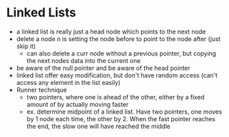 # Linked Lists
- a linked list is really just a head node which points to the next node
- delete a node n is setting the node before to point to the node after (just skip it)
    - can also delete a curr node without a previous pointer, but copying the next nodes data into the current one
- be aware of the null pointer and be aware of the head pointer
- linked list offer easy modification, but don't have random access (can't access any element in the list easily)
- Runner technique
    - two pointers, where one is ahead of the other, either by a fixed amount of by actually moving faster
    - ex. determine midpoint of a linked list.  Have two pointers, one moves by 1 node each time, the other by 2.  When the fast pointer reaches the end, the slow one will have reached the middle